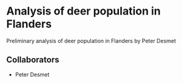 # Analysis of deer population in Flanders

Preliminary analysis of deer population in Flanders by Peter Desmet

## Collaborators

- Peter Desmet
